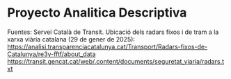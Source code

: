 # Proyecto Analitica Descriptiva
 
 Fuentes: 
 Servei Català de Transit. Ubicació dels radars fixos i de tram a la xarxa viària catalana (29 de gener de 2025):
    https://analisi.transparenciacatalunya.cat/Transport/Radars-fixos-de-Catalunya/re3y-fftf/about_data
    https://transit.gencat.cat/web/.content/documents/seguretat_viaria/radars.txt

